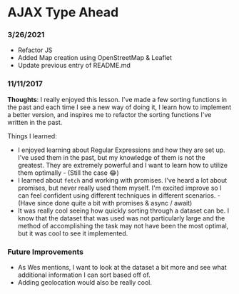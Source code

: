 # AJAX Type Ahead

### 3/26/2021
- Refactor JS
- Added Map creation using OpenStreetMap & Leaflet
- Update previous entry of README.md 
### 11/11/2017 

**Thoughts**: I really enjoyed this lesson. I've made a few sorting functions in the past and each time I see a new way of doing it, I learn how to implement a better version, and inspires me to refactor the sorting functions I've written in the past.

Things I learned:

- I enjoyed learning about Regular Expressions and how they are set up. I've used them in the past, but my knowledge of them is not the greatest. They are extremely powerful and I want to learn how to utilize them optimally - (Still the case 😂)
- I learned about `fetch` and working with promises. I've heard a lot about promises, but never really used them myself. I'm excited improve so I can feel confident using different techniques in different scenarios. - (Have since done quite a bit with promises & async / await)
- It was really cool seeing how quickly sorting through a dataset can be. I know that the dataset that was used was not particularly large and the method of accomplishing the task may not have been the most optimal, but it was cool to see it implemented.

### Future Improvements

- As Wes mentions, I want to look at the dataset a bit more and see what additional information I can sort based off of.
- Adding geolocation would also be really cool.
